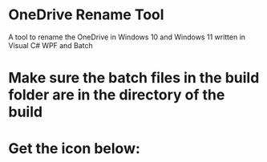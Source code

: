 # OneDrive Rename Tool
A tool to rename the OneDrive in Windows 10 and Windows 11 written in Visual C# WPF and Batch
# Make sure the batch files in the build folder are in the directory of the build
# Get the icon below:
